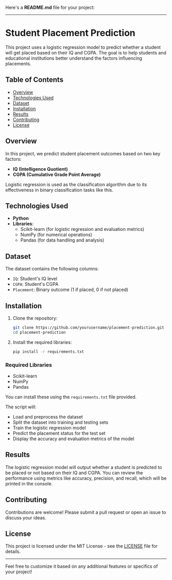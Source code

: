 Here's a **README.md** file for your project:

---

# Student Placement Prediction

This project uses a logistic regression model to predict whether a student will get placed based on their IQ and CGPA. The goal is to help students and educational institutions better understand the factors influencing placements.

## Table of Contents
- [Overview](#overview)
- [Technologies Used](#technologies-used)
- [Dataset](#dataset)
- [Installation](#installation)
- [Results](#results)
- [Contributing](#contributing)
- [License](#license)

## Overview
In this project, we predict student placement outcomes based on two key factors:
- **IQ (Intelligence Quotient)**
- **CGPA (Cumulative Grade Point Average)**

Logistic regression is used as the classification algorithm due to its effectiveness in binary classification tasks like this.

## Technologies Used
- **Python**
- **Libraries**:
  - Scikit-learn (for logistic regression and evaluation metrics)
  - NumPy (for numerical operations)
  - Pandas (for data handling and analysis)

## Dataset
The dataset contains the following columns:
- `IQ`: Student's IQ level
- `CGPA`: Student's CGPA
- `Placement`: Binary outcome (1 if placed, 0 if not placed)


## Installation

1. Clone the repository:
   ```bash
   git clone https://github.com/yourusername/placement-prediction.git
   cd placement-prediction
   ```

2. Install the required libraries:
   ```bash
   pip install -r requirements.txt
   ```

### Required Libraries
- Scikit-learn
- NumPy
- Pandas

You can install these using the `requirements.txt` file provided.

The script will:
- Load and preprocess the dataset
- Split the dataset into training and testing sets
- Train the logistic regression model
- Predict the placement status for the test set
- Display the accuracy and evaluation metrics of the model

## Results
The logistic regression model will output whether a student is predicted to be placed or not based on their IQ and CGPA. You can review the performance using metrics like accuracy, precision, and recall, which will be printed in the console.

## Contributing
Contributions are welcome! Please submit a pull request or open an issue to discuss your ideas.

## License
This project is licensed under the MIT License - see the [LICENSE](LICENSE) file for details.

---

Feel free to customize it based on any additional features or specifics of your project!
